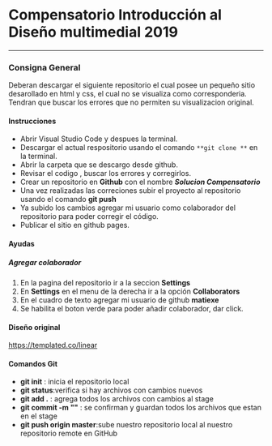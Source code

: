 # Compensatorio Introducción al Diseño multimedial 2019
---- 
### Consigna General
Deberan descargar el siguiente repositorio el cual posee un pequeño sitio desarollado en html y css, el cual no se visualiza como corresponderia.
Tendran que buscar los errores que no permiten su visualizacion original.

#### Instrucciones

* Abrir Visual Studio Code y despues la terminal.
* Descargar el actual respositorio usando el comando `**git clone **` en la terminal.
* Abrir la carpeta que se descargo desde github.
* Revisar el codigo , buscar los errores y corregirlos. 
* Crear un repositorio en **Github** con el nombre **_Solucion Compensatorio_**
* Una vez realizadas las correciones subir el proyecto al repositorio usando el comando **git push**
* Ya subido los cambios agregar mi usuario como colaborador del repositorio para poder corregir el código.
* Publicar el sitio en github pages.


#### Ayudas 
##### Agregar colaborador 

1. En la pagina del repositorio ir a la seccion **Settings**
2. En **Settings** en el menu de la derecha ir a la opción **Collaborators**
3. En el cuadro de texto agregar mi usuario de github **matiexe**
4. Se habilita el boton verde para poder añadir colaborador, dar click.

#### Diseño original
https://templated.co/linear

#### Comandos Git
+ **git init** : inicia el repositorio local
+ **git status**:verifica si hay archivos con cambios nuevos
+ **git add .** : agrega todos  los archivos con cambios al stage
+ **git commit -m ""** : se confirman y guardan todos los archivos que estan en el stage
+ **git push origin master**:sube nuestro repositorio local al nuestro repositorio remote en GitHub
 

